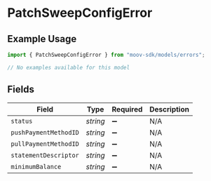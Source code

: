 # PatchSweepConfigError

## Example Usage

```typescript
import { PatchSweepConfigError } from "moov-sdk/models/errors";

// No examples available for this model
```

## Fields

| Field                 | Type                  | Required              | Description           |
| --------------------- | --------------------- | --------------------- | --------------------- |
| `status`              | *string*              | :heavy_minus_sign:    | N/A                   |
| `pushPaymentMethodID` | *string*              | :heavy_minus_sign:    | N/A                   |
| `pullPaymentMethodID` | *string*              | :heavy_minus_sign:    | N/A                   |
| `statementDescriptor` | *string*              | :heavy_minus_sign:    | N/A                   |
| `minimumBalance`      | *string*              | :heavy_minus_sign:    | N/A                   |